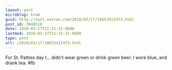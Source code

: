 ```yaml
---
layout: post
microblog: true
guid: http://twit.vmstan.com/2010/03/17/10653412473.html
post_id: 3048518
date: 2010-03-17T21:31:31-0600
lastmod: 2010-03-17T21:31:31-0600
type: post
url: /2010/03/17/10653412473.html
---
```

For St. Patties day I... didn't wear green or drink green beer. I wore blue, and drank tea. #fb

